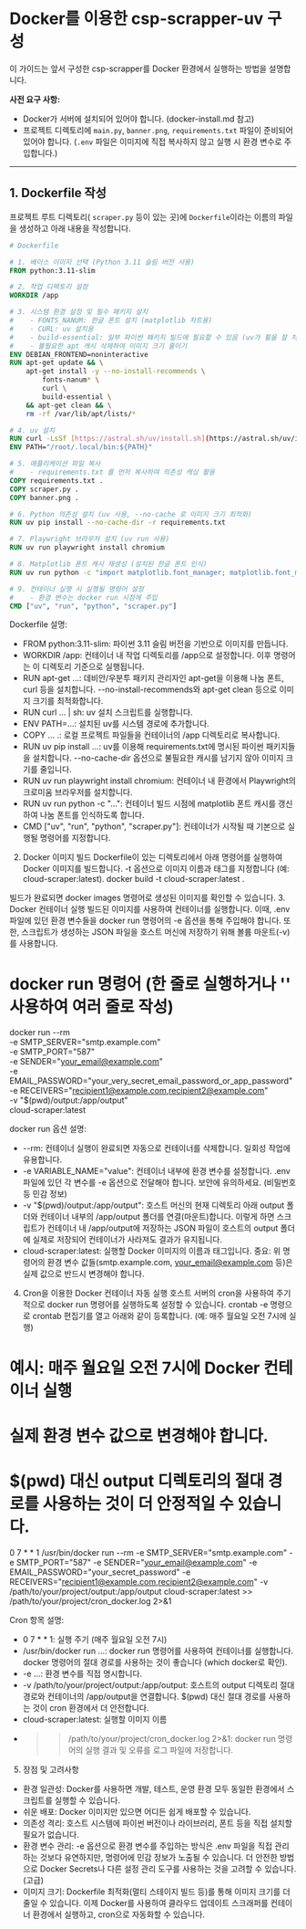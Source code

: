 # Docker를 이용한 csp-scrapper-uv 구성
이 가이드는 앞서 구성한 csp-scrapper를 Docker 환경에서 실행하는 방법을 설명합니다. 

**사전 요구 사항:**
* Docker가 서버에 설치되어 있어야 합니다. (docker-install.md 참고)
* 프로젝트 디렉토리에 `main.py`, `banner.png`, `requirements.txt` 파일이 준비되어 있어야 합니다. (`.env` 파일은 이미지에 직접 복사하지 않고 실행 시 환경 변수로 주입합니다.)

---

## 1. Dockerfile 작성

프로젝트 루트 디렉토리( `scraper.py` 등이 있는 곳)에 `Dockerfile`이라는 이름의 파일을 생성하고 아래 내용을 작성합니다.

```dockerfile
# Dockerfile

# 1. 베이스 이미지 선택 (Python 3.11 슬림 버전 사용)
FROM python:3.11-slim

# 2. 작업 디렉토리 설정
WORKDIR /app

# 3. 시스템 환경 설정 및 필수 패키지 설치
#    - FONTS_NANUM: 한글 폰트 설치 (matplotlib 차트용)
#    - CURL: uv 설치용
#    - build-essential: 일부 파이썬 패키지 빌드에 필요할 수 있음 (uv가 휠을 잘 처리하면 불필요할 수도 있음)
#    - 불필요한 apt 캐시 삭제하여 이미지 크기 줄이기
ENV DEBIAN_FRONTEND=noninteractive
RUN apt-get update && \
    apt-get install -y --no-install-recommends \
        fonts-nanum* \
        curl \
        build-essential \
    && apt-get clean && \
    rm -rf /var/lib/apt/lists/*

# 4. uv 설치
RUN curl -LsSf [https://astral.sh/uv/install.sh](https://astral.sh/uv/install.sh) | sh
ENV PATH="/root/.local/bin:${PATH}"

# 5. 애플리케이션 파일 복사
#    - requirements.txt 를 먼저 복사하여 의존성 캐싱 활용
COPY requirements.txt .
COPY scraper.py .
COPY banner.png .

# 6. Python 의존성 설치 (uv 사용, --no-cache 로 이미지 크기 최적화)
RUN uv pip install --no-cache-dir -r requirements.txt

# 7. Playwright 브라우저 설치 (uv run 사용)
RUN uv run playwright install chromium

# 8. Matplotlib 폰트 캐시 재생성 (설치된 한글 폰트 인식)
RUN uv run python -c "import matplotlib.font_manager; matplotlib.font_manager._load_fontmanager(try_read_cache=False)"

# 9. 컨테이너 실행 시 실행될 명령어 설정
#    - 환경 변수는 docker run 시점에 주입
CMD ["uv", "run", "python", "scraper.py"]
```

Dockerfile 설명:
 * FROM python:3.11-slim: 파이썬 3.11 슬림 버전을 기반으로 이미지를 만듭니다.
 * WORKDIR /app: 컨테이너 내 작업 디렉토리를 /app으로 설정합니다. 이후 명령어는 이 디렉토리 기준으로 실행됩니다.
 * RUN apt-get ...: 데비안/우분투 패키지 관리자인 apt-get을 이용해 나눔 폰트, curl 등을 설치합니다. --no-install-recommends와 apt-get clean 등으로 이미지 크기를 최적화합니다.
 * RUN curl ... | sh: uv 설치 스크립트를 실행합니다.
 * ENV PATH=...: 설치된 uv를 시스템 경로에 추가합니다.
 * COPY ... .: 로컬 프로젝트 파일들을 컨테이너의 /app 디렉토리로 복사합니다.
 * RUN uv pip install ...: uv를 이용해 requirements.txt에 명시된 파이썬 패키지들을 설치합니다. --no-cache-dir 옵션으로 불필요한 캐시를 남기지 않아 이미지 크기를 줄입니다.
 * RUN uv run playwright install chromium: 컨테이너 내 환경에서 Playwright의 크로미움 브라우저를 설치합니다.
 * RUN uv run python -c "...": 컨테이너 빌드 시점에 matplotlib 폰트 캐시를 갱신하여 나눔 폰트를 인식하도록 합니다.
 * CMD ["uv", "run", "python", "scraper.py"]: 컨테이너가 시작될 때 기본으로 실행될 명령어를 지정합니다.
2. Docker 이미지 빌드
Dockerfile이 있는 디렉토리에서 아래 명령어를 실행하여 Docker 이미지를 빌드합니다. -t 옵션으로 이미지 이름과 태그를 지정합니다 (예: cloud-scraper:latest).
docker build -t cloud-scraper:latest .

빌드가 완료되면 docker images 명령어로 생성된 이미지를 확인할 수 있습니다.
3. Docker 컨테이너 실행
빌드된 이미지를 사용하여 컨테이너를 실행합니다. 이때, .env 파일에 있던 환경 변수들을 docker run 명령어의 -e 옵션을 통해 주입해야 합니다. 또한, 스크립트가 생성하는 JSON 파일을 호스트 머신에 저장하기 위해 볼륨 마운트(-v)를 사용합니다.
# docker run 명령어 (한 줄로 실행하거나 '\' 사용하여 여러 줄로 작성)
docker run --rm \
  -e SMTP_SERVER="smtp.example.com" \
  -e SMTP_PORT="587" \
  -e SENDER="your_email@example.com" \
  -e EMAIL_PASSWORD="your_very_secret_email_password_or_app_password" \
  -e RECEIVERS="recipient1@example.com,recipient2@example.com" \
  -v "$(pwd)/output:/app/output" \
  cloud-scraper:latest

docker run 옵션 설명:
 * --rm: 컨테이너 실행이 완료되면 자동으로 컨테이너를 삭제합니다. 일회성 작업에 유용합니다.
 * -e VARIABLE_NAME="value": 컨테이너 내부에 환경 변수를 설정합니다. .env 파일에 있던 각 변수를 -e 옵션으로 전달해야 합니다. 보안에 유의하세요. (비밀번호 등 민감 정보)
 * -v "$(pwd)/output:/app/output": 호스트 머신의 현재 디렉토리 아래 output 폴더와 컨테이너 내부의 /app/output 폴더를 연결(마운트)합니다. 이렇게 하면 스크립트가 컨테이너 내 /app/output에 저장하는 JSON 파일이 호스트의 output 폴더에 실제로 저장되어 컨테이너가 사라져도 결과가 유지됩니다.
 * cloud-scraper:latest: 실행할 Docker 이미지의 이름과 태그입니다.
중요: 위 명령어의 환경 변수 값들(smtp.example.com, your_email@example.com 등)은 실제 값으로 반드시 변경해야 합니다.
4. Cron을 이용한 Docker 컨테이너 자동 실행
호스트 서버의 cron을 사용하여 주기적으로 docker run 명령어를 실행하도록 설정할 수 있습니다.
crontab -e 명령으로 crontab 편집기를 열고 아래와 같이 등록합니다. (예: 매주 월요일 오전 7시에 실행)
# 예시: 매주 월요일 오전 7시에 Docker 컨테이너 실행
# 실제 환경 변수 값으로 변경해야 합니다.
# $(pwd) 대신 output 디렉토리의 절대 경로를 사용하는 것이 더 안정적일 수 있습니다.

0 7 * * 1 /usr/bin/docker run --rm -e SMTP_SERVER="smtp.example.com" -e SMTP_PORT="587" -e SENDER="your_email@example.com" -e EMAIL_PASSWORD="your_secret_password" -e RECEIVERS="recipient1@example.com,recipient2@example.com" -v /path/to/your/project/output:/app/output cloud-scraper:latest >> /path/to/your/project/cron_docker.log 2>&1

Cron 항목 설명:
 * 0 7 * * 1: 실행 주기 (매주 월요일 오전 7시)
 * /usr/bin/docker run ...: docker run 명령어를 사용하여 컨테이너를 실행합니다. docker 명령어의 절대 경로를 사용하는 것이 좋습니다 (which docker로 확인).
 * -e ...: 환경 변수를 직접 명시합니다.
 * -v /path/to/your/project/output:/app/output: 호스트의 output 디렉토리 절대 경로와 컨테이너의 /app/output을 연결합니다. $(pwd) 대신 절대 경로를 사용하는 것이 cron 환경에서 더 안전합니다.
 * cloud-scraper:latest: 실행할 이미지 이름
 * >> /path/to/your/project/cron_docker.log 2>&1: docker run 명령어의 실행 결과 및 오류를 로그 파일에 저장합니다.
5. 장점 및 고려사항
 * 환경 일관성: Docker를 사용하면 개발, 테스트, 운영 환경 모두 동일한 환경에서 스크립트를 실행할 수 있습니다.
 * 쉬운 배포: Docker 이미지만 있으면 어디든 쉽게 배포할 수 있습니다.
 * 의존성 격리: 호스트 시스템에 파이썬 버전이나 라이브러리, 폰트 등을 직접 설치할 필요가 없습니다.
 * 환경 변수 관리: -e 옵션으로 환경 변수를 주입하는 방식은 .env 파일을 직접 관리하는 것보다 유연하지만, 명령어에 민감 정보가 노출될 수 있습니다. 더 안전한 방법으로 Docker Secrets나 다른 설정 관리 도구를 사용하는 것을 고려할 수 있습니다. (고급)
 * 이미지 크기: Dockerfile 최적화(멀티 스테이지 빌드 등)를 통해 이미지 크기를 더 줄일 수 있습니다.
이제 Docker를 사용하여 클라우드 업데이트 스크래퍼를 컨테이너 환경에서 실행하고, cron으로 자동화할 수 있습니다.
